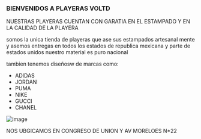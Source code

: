 ###  BIENVENIDOS A PLAYERAS VOLTD 

NUESTRAS PLAYERAS CUENTAN CON GARATIA EN EL ESTAMPADO Y EN LA CALIDAD DE LA PLAYERA


somos la unica tienda de playeras que ase sus estampados artesanal mente y asemos 
entregas en todos los estados  de republica mexicana y parte de estados unidos 
nuestro material es puro nacional  

tambien tenemos diseñosw de marcas como:
  - ADIDAS
  - JORDAN
  - PUMA 
  - NIKE 
  - GUCCI 
  - CHANEL


![image](https://user-images.githubusercontent.com/100168748/157767481-c3576329-32ee-4b97-9c67-ccf2fe396ff8.png)


NOS UBGICAMOS EN CONGRESO DE UNION Y AV MORELOES N*22
